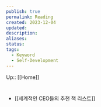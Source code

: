 ```yaml
---
publish: true
permalink: Reading
created: 2023-12-04
updated: 
description: 
aliases: 
status: 
tags:
  - Keyword
  - Self-Development
---
```

Up:: [[Home]]

# 
- [[세계적인 CEO들의 추천 책 리스트]]
